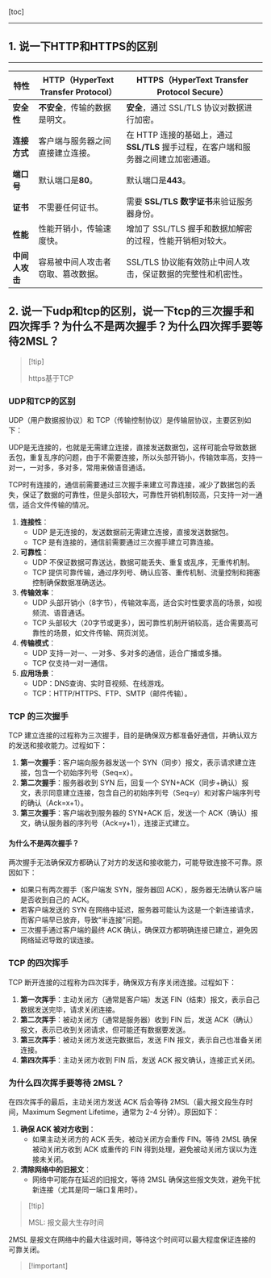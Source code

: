[toc]

---

## 1. 说一下HTTP和HTTPS的区别

------

| 特性           | **HTTP**（HyperText Transfer Protocol） | **HTTPS**（HyperText Transfer Protocol Secure）              |
| -------------- | --------------------------------------- | ------------------------------------------------------------ |
| **安全性**     | **不安全**，传输的数据是明文。          | **安全**，通过 SSL/TLS 协议对数据进行加密。                  |
| **连接方式**   | 客户端与服务器之间直接建立连接。        | 在 HTTP 连接的基础上，通过 **SSL/TLS** 握手过程，在客户端和服务器之间建立加密通道。 |
| **端口号**     | 默认端口是**80**。                      | 默认端口是**443**。                                          |
| **证书**       | 不需要任何证书。                        | 需要 **SSL/TLS 数字证书**来验证服务器身份。                  |
| **性能**       | 性能开销小，传输速度快。                | 增加了 SSL/TLS 握手和数据加解密的过程，性能开销相对较大。    |
| **中间人攻击** | 容易被中间人攻击者窃取、篡改数据。      | SSL/TLS 协议能有效防止中间人攻击，保证数据的完整性和机密性。 |



## 2. 说一下udp和tcp的区别，说一下tcp的三次握手和四次挥手？为什么不是两次握手？为什么四次挥手要等待2MSL？

>   [!tip]
>
>  https基于TCP



### **UDP和TCP的区别**

UDP（用户数据报协议）和 TCP（传输控制协议）是传输层协议，主要区别如下：

UDP是无连接的，也就是无需建立连接，直接发送数据包，这样可能会导致数据丢包，重复乱序的问题，由于不需要连接，所以头部开销小，传输效率高，支持一对一，一对多，多对多，常用来做语音通话。

TCP时有连接的，通信前需要通过三次握手来建立可靠连接，减少了数据包的丢失，保证了数据的可靠性，但是头部较大，可靠性开销机制较高，只支持一对一通信，适合文件传输的情况。

1. **连接性**：
   - UDP 是无连接的，发送数据前无需建立连接，直接发送数据包。
   - TCP 是有连接的，通信前需要通过三次握手建立可靠连接。
2. **可靠性**：
   - UDP 不保证数据可靠送达，数据可能丢失、重复或乱序，无重传机制。
   - TCP 提供可靠传输，通过序列号、确认应答、重传机制、流量控制和拥塞控制确保数据准确送达。
3. **传输效率**：
   - UDP 头部开销小（8字节），传输效率高，适合实时性要求高的场景，如视频流、语音通话。
   - TCP 头部较大（20字节或更多），因可靠性机制开销较高，适合需要高可靠性的场景，如文件传输、网页浏览。
4. **传输模式**：
   - UDP 支持一对一、一对多、多对多的通信，适合广播或多播。
   - TCP 仅支持一对一通信。
5. **应用场景**：
   - UDP：DNS查询、实时音视频、在线游戏。
   - TCP：HTTP/HTTPS、FTP、SMTP（邮件传输）。

### **TCP 的三次握手**

TCP 建立连接的过程称为三次握手，目的是确保双方都准备好通信，并确认双方的发送和接收能力。过程如下：

1. **第一次握手**：客户端向服务器发送一个 SYN（同步）报文，表示请求建立连接，包含一个初始序列号（Seq=x）。
2. **第二次握手**：服务器收到 SYN 后，回复一个 SYN+ACK（同步+确认）报文，表示同意建立连接，包含自己的初始序列号（Seq=y）和对客户端序列号的确认（Ack=x+1）。
3. **第三次握手**：客户端收到服务器的 SYN+ACK 后，发送一个 ACK（确认）报文，确认服务器的序列号（Ack=y+1），连接正式建立。

#### **为什么不是两次握手？**

两次握手无法确保双方都确认了对方的发送和接收能力，可能导致连接不可靠。原因如下：

- 如果只有两次握手（客户端发 SYN，服务器回 ACK），服务器无法确认客户端是否收到自己的 ACK。
- 若客户端发送的 SYN 在网络中延迟，服务器可能认为这是一个新连接请求，而客户端早已放弃，导致“半连接”问题。
- 三次握手通过客户端的最终 ACK 确认，确保双方都明确连接已建立，避免因网络延迟导致的误连接。

### **TCP 的四次挥手**

TCP 断开连接的过程称为四次挥手，确保双方有序关闭连接。过程如下：

1. **第一次挥手**：主动关闭方（通常是客户端）发送 FIN（结束）报文，表示自己数据发送完毕，请求关闭连接。
2. **第二次挥手**：被动关闭方（通常是服务器）收到 FIN 后，发送 ACK（确认）报文，表示已收到关闭请求，但可能还有数据要发送。
3. **第三次挥手**：被动关闭方发送完数据后，发送 FIN 报文，表示自己也准备关闭连接。
4. **第四次挥手**：主动关闭方收到 FIN 后，发送 ACK 报文确认，连接正式关闭。

### **为什么四次挥手要等待 2MSL？**

在四次挥手的最后，主动关闭方发送 ACK 后会等待 2MSL（最大报文段生存时间，Maximum Segment Lifetime，通常为 2-4 分钟）。原因如下：

1. **确保 ACK 被对方收到**：
   - 如果主动关闭方的 ACK 丢失，被动关闭方会重传 FIN。等待 2MSL 确保被动关闭方收到 ACK 或重传的 FIN 得到处理，避免被动关闭方误以为连接未关闭。
2. **清除网络中的旧报文**：
   - 网络中可能存在延迟的旧报文，等待 2MSL 确保这些报文失效，避免干扰新连接（尤其是同一端口复用时）。

>  [!tip]
>
> MSL: 报文最大生存时间

2MSL 是报文在网络中的最大往返时间，等待这个时间可以最大程度保证连接的可靠关闭。

>  [!important]
>
>  